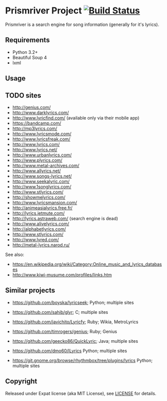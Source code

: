 # Prismriver Project [![Build Status](https://travis-ci.org/anlar/prismriver.svg?branch=master)](https://travis-ci.org/anlar/prismriver)

Prismriver is a search engine for song information (generally for it's lyrics).

## Requirements

* Python 3.2+
* Beautiful Soup 4
* lxml

## Usage

## TODO sites

* http://genius.com/
* http://www.darklyrics.com/
* http://www.lyricfind.com/ (available only via their mobile app)
* https://bandcamp.com/
* http://mp3lyrics.com/
* http://www.lyricsmode.com/
* http://www.lyricsfreak.com/
* http://www.lyrics.com/
* http://www.lyrics.net/
* http://www.urbanlyrics.com/
* http://www.plyrics.com/
* http://www.metal-archives.com/
* http://www.allyrics.net/
* http://www.songs-lyrics.net/
* http://www.seekalyric.com/
* http://www.1songlyrics.com/
* http://www.stlyrics.com/
* http://showmelyrics.com/
* http://www.lyricsmansion.com/
* http://animeasialyrics.free.fr/
* http://lyrics.jetmute.com/
* http://lyrics.astraweb.com/ (search engine is dead)
* http://www.alivelyrics.com/
* http://alphabetlyrics.com/
* http://www.stlyrics.com/
* http://www.lyred.com/
* http://metal-lyrics.narod.ru/

See also:

* https://en.wikipedia.org/wiki/Category:Online_music_and_lyrics_databases
* http://www.kiwi-musume.com/profiles/links.htm

## Similar projects

* https://github.com/boyska/lyricseek;
Python;
multiple sites

* https://github.com/sahib/glyr;
C;
multiple sites

* https://github.com/javichito/Lyricfy;
Ruby;
Wikia, MetroLyrics

* https://github.com/timrogers/genius;
Ruby;
Genius

* https://github.com/geecko86/QuickLyric;
Java;
multiple sites

* https://github.com/dmo60/lLyrics
Python;
multiple sites

* https://git.gnome.org/browse/rhythmbox/tree/plugins/lyrics
Python;
multiple sites

## Copyright

Released under Expat license (aka MIT License), see [LICENSE](LICENSE) for details.